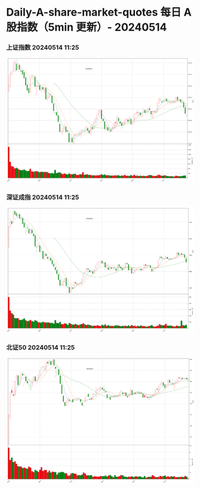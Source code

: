 
# Daily-A-share-market-quotes 每日 A 股指数（5min 更新）- 20240514

### 上证指数 20240514 11:25
![](./fig/2024/5/20240514-sh000001.png)

### 深证成指 20240514 11:25
![](./fig/2024/5/20240514-sz399001.png)

### 北证50 20240514 11:25
![](./fig/2024/5/20240514-bj899050.png)
